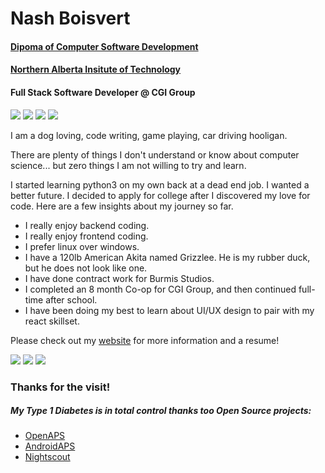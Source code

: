 # Nash Boisvert

#### [Dipoma of Computer Software Development](https://www.nait.ca/programs/dmit-computer-software-development?term=2023-spring)
#### [Northern Alberta Insitute of Technology](https://www.nait.ca/programs/dmit-computer-software-development?term=2023-spring)

#### Full Stack Software Developer @ CGI Group

<a href="mailto:nashboisvert1@gmail.com"><img src="https://img.shields.io/badge/Gmail-D14836?style=for-the-badge&logo=gmail&logoColor=white"></a>
<a href="https://discordapp.com/users/305961086782275586/"><img src="https://img.shields.io/badge/Discord-7289DA?style=for-the-badge&logo=discord&logoColor=white"></a>
<a href="https://www.linkedin.com/in/nash-boisvert/"><img src="https://img.shields.io/badge/LinkedIn-0077B5?style=for-the-badge&logo=linkedin&logoColor=white"></a>
<a href="https://leetcode.com/Nashtronaut/"><img src="https://img.shields.io/badge/-LeetCode-FFA116?style=for-the-badge&logo=LeetCode&logoColor=black"></a>

<p>I am a dog loving, code writing, game playing, car driving hooligan.</p>

<p>There are plenty of things I don't understand or know about computer science... but zero things I am not willing to try and learn.</p>

<p>I started learning python3 on my own back at a dead end job. I wanted a better future. I decided to apply for college after I discovered my love for code. Here are a few insights about my journey so far.</p>

- I really enjoy backend coding.
- I really enjoy frontend coding.
- I prefer linux over windows.
- I have a 120lb American Akita named Grizzlee. He is my rubber duck, but he does not look like one.
- I have done contract work for Burmis Studios.
- I completed an 8 month Co-op for CGI Group, and then continued full-time after school.
- I have been doing my best to learn about UI/UX design to pair with my react skillset.

<p>Please check out my <a href="https://nashtronaut.netlify.app">website</a> for more information and a resume!</p>


![](https://github-readme-stats.vercel.app/api?username=nashtronaut&count_private=true&show_icons=true&theme=gotham)
![](https://github-readme-streak-stats.herokuapp.com/?user=Nashtronaut&theme=gotham&hide_border=false)
![](https://github-profile-trophy.vercel.app/?username=Nashtronaut&theme=chalk&no-frame=true&no-bg=false&margin-w=4)
  
### Thanks for the visit!

##### *My Type 1 Diabetes is in total control thanks too Open Source projects:*
  - <a href="https://github.com/openaps">OpenAPS<a/>
  - <a href="https://androidaps.readthedocs.io/en/latest/">AndroidAPS</a>
  - <a href="https://nightscout.github.io/">Nightscout
